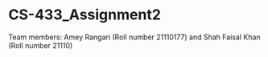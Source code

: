 # CS-433_Assignment2
Team members: Amey Rangari (Roll number 21110177) and Shah Faisal Khan (Roll number 21110)
